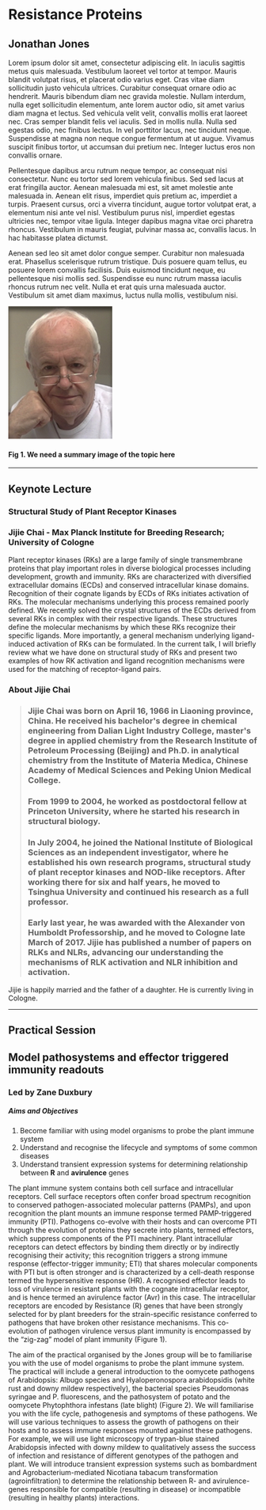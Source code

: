 # Resistance Proteins

## Jonathan Jones

Lorem ipsum dolor sit amet, consectetur adipiscing elit. In iaculis sagittis metus quis malesuada. Vestibulum laoreet vel tortor at tempor. Mauris blandit volutpat risus, et placerat odio varius eget. Cras vitae diam sollicitudin justo vehicula ultrices. Curabitur consequat ornare odio ac hendrerit. Mauris bibendum diam nec gravida molestie. Nullam interdum, nulla eget sollicitudin elementum, ante lorem auctor odio, sit amet varius diam magna et lectus. Sed vehicula velit velit, convallis mollis erat laoreet nec. Cras semper blandit felis vel iaculis. Sed in mollis nulla. Nulla sed egestas odio, nec finibus lectus. In vel porttitor lacus, nec tincidunt neque. Suspendisse at magna non neque congue fermentum at ut augue. Vivamus suscipit finibus tortor, ut accumsan dui pretium nec. Integer luctus eros non convallis ornare.

Pellentesque dapibus arcu rutrum neque tempor, ac consequat nisi consectetur. Nunc eu tortor sed lorem vehicula finibus. Sed sed lacus at erat fringilla auctor. Aenean malesuada mi est, sit amet molestie ante malesuada in. Aenean elit risus, imperdiet quis pretium ac, imperdiet a turpis. Praesent cursus, orci a viverra tincidunt, augue tortor volutpat erat, a elementum nisi ante vel nisl. Vestibulum purus nisl, imperdiet egestas ultricies nec, tempor vitae ligula. Integer dapibus magna vitae orci pharetra rhoncus. Vestibulum in mauris feugiat, pulvinar massa ac, convallis lacus. In hac habitasse platea dictumst.

Aenean sed leo sit amet dolor congue semper. Curabitur non malesuada erat. Phasellus scelerisque rutrum tristique. Duis posuere quam tellus, eu posuere lorem convallis facilisis. Duis euismod tincidunt neque, eu pellentesque nisi mollis sed. Suspendisse eu nunc rutrum massa iaculis rhoncus rutrum nec velit. Nulla et erat quis urna malesuada auctor. Vestibulum sit amet diam maximus, luctus nulla mollis, vestibulum nisi.

![](/assets/RPF-thumbnail.jpeg)

#### Fig 1. We need a summary image of the topic here

---

## Keynote Lecture

### Structural Study of Plant Receptor Kinases

### Jijie Chai - Max Planck Institute for Breeding Research; University of Cologne

Plant receptor kinases \(RKs\) are a large family of single transmembrane proteins that play important roles in diverse biological processes including development, growth and immunity. RKs are characterized with diversified extracellular domains \(ECDs\) and conserved intracellular kinase domains. Recognition of their cognate ligands by ECDs of RKs initiates activation of RKs. The molecular mechanisms underlying this process remained poorly defined. We recently solved the crystal structures of the ECDs derived from several RKs in complex with their respective ligands. These structures define the molecular mechanisms by which these RKs recognize their specific ligands. More importantly, a general mechanism underlying ligand-induced activation of RKs can be formulated. In the current talk, I will briefly review what we have done on structural study of RKs and present two examples of how RK activation and ligand recognition mechanisms were used for the matching of receptor-ligand pairs.

### About Jijie Chai

> ### Jijie Chai was born on April 16, 1966 in Liaoning province, China. He received his bachelor's degree in chemical engineering from Dalian Light Industry College, master's degree in applied chemistry from the Research Institute of Petroleum Processing \(Beijing\) and Ph.D. in analytical chemistry from the Institute of Materia Medica, Chinese Academy of Medical Sciences and Peking Union Medical College.
>
> ### From 1999 to 2004, he worked as postdoctoral fellow at Princeton University, where he started his research in structural biology.
>
> ### In July 2004, he joined the National Institute of Biological Sciences as an independent investigator, where he established his own research programs, structural study of plant receptor kinases  and NOD-like receptors. After working there for six and half years, he moved to Tsinghua University and continued his research as a full professor.  
>
> ### Early last year, he was awarded with the Alexander von Humboldt Professorship, and he moved to Cologne late March of 2017. Jijie has published a number of papers on RLKs and NLRs, advancing our understanding the mechanisms of RLK activation and NLR inhibition and activation.

Jijie is happily married and the father of a daughter. He is currently living in Cologne.

---

## Practical Session 

## Model pathosystems and effector triggered immunity readouts 

### Led by Zane Duxbury

##### Aims and Objectives

1. Become familiar with using model organisms to probe the plant immune system
2. Understand and recognise the lifecycle and symptoms of some common diseases
3. Understand transient expression systems for determining relationship between **R** and **avirulence** genes



The plant immune system contains both cell surface and intracellular receptors. Cell surface receptors often confer broad spectrum recognition to conserved pathogen-associated molecular patterns \(PAMPs\), and upon recognition the plant mounts an immune response termed PAMP-triggered immunity \(PTI\). Pathogens co-evolve with their hosts and can overcome PTI through the evolution of proteins they secrete into plants, termed effectors, which suppress components of the PTI machinery. Plant intracellular receptors can detect effectors by binding them directly or by indirectly recognising their activity; this recognition triggers a strong immune response \(effector-trigger immunity; ETI\) that shares molecular components with PTI but is often stronger and is characterized by a cell-death response termed the hypersensitive response \(HR\). A recognised effector leads to loss of virulence in resistant plants with the cognate intracellular receptor, and is hence termed an avirulence factor \(Avr\) in this case. The intracellular receptors are encoded by Resistance \(R\) genes that have been strongly selected for by plant breeders for the strain-specific resistance conferred to pathogens that have broken other resistance mechanisms. This co-evolution of pathogen virulence versus plant immunity is encompassed by the “zig-zag” model of plant immunity \(Figure 1\).






The aim of the practical organised by the Jones group will be to familiarise you with the use of model organisms to probe the plant immune system. The practical will include a general introduction to the oomycete pathogens of Arabidopsis: Albugo species and Hyaloperonospora arabidopsidis \(white rust and downy mildew respectively\), the bacterial species Pseudomonas syringae and P. fluorescens, and the pathosystem of potato and the oomycete Phytophthora infestans \(late blight\) \(Figure 2\). We will familiarise you with the life cycle, pathogenesis and symptoms of these pathogens. We will use various techniques to assess the growth of pathogens on their hosts and to assess immune responses mounted against these pathogens. For example, we will use light microscopy of trypan-blue stained Arabidopsis infected with downy mildew to qualitatively assess the success of infection and resistance of different genotypes of the pathogen and plant. We will introduce transient expression systems such as bombardment and Agrobacterium-mediated Nicotiana tabacum transformation \(agroinfiltration\) to determine the relationship between R- and avirulence-genes responsible for compatible \(resulting in disease\) or incompatible \(resulting in healthy plants\) interactions.



